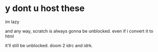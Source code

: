 # y dont u host these

im lazy

and any way, scratch is always gonna be unblocked. even if i convert it to html 

it'll still be unblocked. doom 2 idrc and idrk.